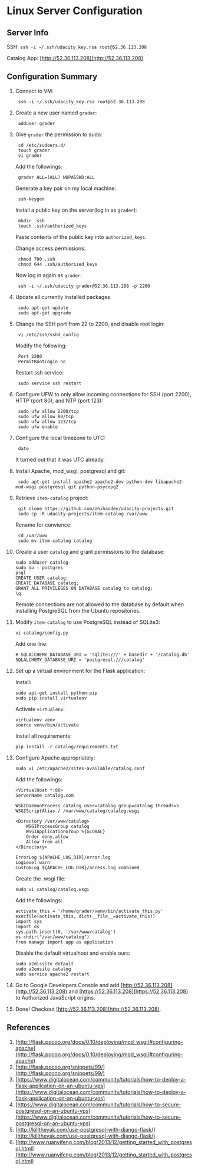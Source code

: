 # Linux Server Configuration

## Server Info

SSH: `ssh -i ~/.ssh/udacity_key.rsa root@52.36.113.208`

Catalog App: [http://52.36.113.208](http://52.36.113.208)

## Configuration Summary

1. Connect to VM:

		ssh -i ~/.ssh/udacity_key.rsa root@52.36.113.208

2. Create a new user named `grader`:

		adduser grader

3. Give `grader` the permission to sudo:

		cd /etc/sudoers.d/
		touch grader
		vi grader

	Add the followings:

		grader ALL=(ALL) NOPASSWD:ALL
		
	Generate a key pair on my local machine:
		
		ssh-keygen
	
	Install a public key on the server(log in as `grader`):
		
		mkdir .ssh
		touch .ssh/authorized_keys
	
	Paste contents of the public key into `authorized_keys`.
	
	Change access permissions:
	
		chmod 700 .ssh
		chmod 644 .ssh/authorized_keys
	
	Now log in again as `grader`:
		
		ssh -i ~/.ssh/udacity grader@52.36.113.208 -p 2200


4. Update all currently installed packages

		sudo apt-get update
		sudo apt-get upgrade

5. Change the SSH port from 22 to 2200, and disable root login:

        vi /etc/ssh/sshd_config
        
	Modify the following:
		
		Port 2200
		PermitRootLogin	no
	
	Restart ssh service:
	
		sudo service ssh restart

6. Configure UFW to only allow incoming connections for SSH (port 2200), HTTP (port 80), and NTP (port 123):
		
		sudo ufw allow 2200/tcp
		sudo ufw allow 80/tcp
		sudo ufw allow 123/tcp
		sudo ufw enable
		
7. Configure the local timezone to UTC:

		date
		
	It turned out that it was UTC already.

8. Install Apache, mod_wsgi, postgresql and git:

		sudo apt-get install apache2 apache2-dev python-dev libapache2-mod-wsgi postgresql git python-psycopg2

9. Retrieve `item-catalog` project:

		git clone https://github.com/zhihaodev/udacity-projects.git
		sudo cp -R udacity-projects/item-catalog /var/www
	
	Rename for convience:
		
		cd /var/www
		sudo mv item-catalog catalog
		
10. Create a user `catalog` and grant permissions to the database:

		sudo adduser catalog
		sudo su - postgres
		psql
		CREATE USER catalog;
		CREATE DATABASE catalog;
		GRANT ALL PRIVILEGES ON DATABASE catalog to catalog;
		\q
		
	Remote connections are not allowed to the database by default when installing PostgreSQL from the Ubuntu repositories.


11. Modify `item-catalog` to use PostgreSQL instead of SQLite3:
		
		vi catalog/config.py
		
	Add one line:
		
		# SQLALCHEMY_DATABASE_URI = 'sqlite:///' + basedir + '/catalog.db'
		SQLALCHEMY_DATABASE_URI = 'postgresql:///catalog'	

12. Set up a virtual environment for the Flask application:
	
	Install:

		sudo apt-get install python-pip
		sudo pip install virtualenv

	Activate `virtualenv`:
	
		virtualenv venv
		source venv/bin/activate
	
	Install all requirements:
	
		pip install -r catalog/requirements.txt

13. Configure Apache appropriately:

		sudo vi /etc/apache2/sites-available/catalog.conf
		
	Add the followings:
	
		<VirtualHost *:80>
	    ServerName catalog.com

    	WSGIDaemonProcess catalog user=catalog group=catalog threads=5
	    WSGIScriptAlias / /var/www/catalog/catalog.wsgi

    	<Directory /var/www/catalog>
        	WSGIProcessGroup catalog
	        WSGIApplicationGroup %{GLOBAL}
    	    Order deny,allow
        	Allow from all
	    </Directory>

    	ErrorLog ${APACHE_LOG_DIR}/error.log
	    LogLevel warn
    	CustomLog ${APACHE_LOG_DIR}/access.log combined
	</VirtualHost>
	
	Create the .wsgi file:
		
		sudo vi catalog/catalog.wsgi
		
	Add the followings:
		
		activate_this = '/home/grader/venv/bin/activate_this.py'
		execfile(activate_this, dict(__file__=activate_this))
		import sys
		import os
		sys.path.insert(0, '/var/www/catalog')
		os.chdir("/var/www/catalog")
		from manage import app as application
	
	Disable the default virtualhost and enable ours:
		
		sudo a2dissite default
		sudo a2ensite catalog
		sudo service apache2 restart

14. Go to Google Developers Console and add [http://52.36.113.208](http://52.36.113.208) and [https://52.36.113.208](https://52.36.113.208) to Authorized JavaScript origins.

15. Done! Checkout [http://52.36.113.208](http://52.36.113.208).
		

## References

1. [http://flask.pocoo.org/docs/0.10/deploying/mod_wsgi/#configuring-apache](http://flask.pocoo.org/docs/0.10/deploying/mod_wsgi/#configuring-apache)
2. [http://flask.pocoo.org/snippets/99/](http://flask.pocoo.org/snippets/99/)
3. [https://www.digitalocean.com/community/tutorials/how-to-deploy-a-flask-application-on-an-ubuntu-vps](https://www.digitalocean.com/community/tutorials/how-to-deploy-a-flask-application-on-an-ubuntu-vps)
4. [https://www.digitalocean.com/community/tutorials/how-to-secure-postgresql-on-an-ubuntu-vps](https://www.digitalocean.com/community/tutorials/how-to-secure-postgresql-on-an-ubuntu-vps)
5. [http://killtheyak.com/use-postgresql-with-django-flask/](http://killtheyak.com/use-postgresql-with-django-flask/)
5. [http://www.ruanyifeng.com/blog/2013/12/getting_started_with_postgresql.html](http://www.ruanyifeng.com/blog/2013/12/getting_started_with_postgresql.html)
